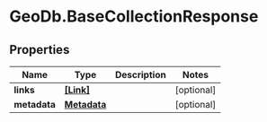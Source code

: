 # GeoDb.BaseCollectionResponse

## Properties
Name | Type | Description | Notes
------------ | ------------- | ------------- | -------------
**links** | [**[Link]**](Link.md) |  | [optional] 
**metadata** | [**Metadata**](Metadata.md) |  | [optional] 


